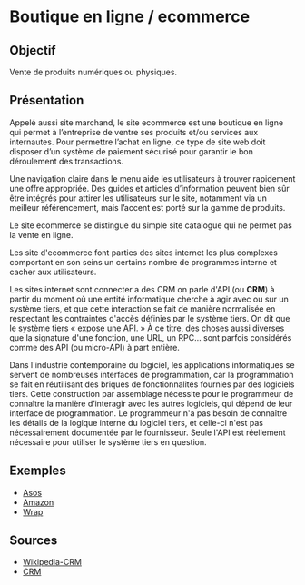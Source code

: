 # Boutique en ligne / ecommerce
## Objectif
Vente de produits numériques ou physiques.

## Présentation
Appelé aussi site marchand, le site ecommerce est une boutique en ligne qui permet à l’entreprise de ventre ses produits et/ou services aux internautes. Pour permettre l’achat en ligne, ce type de site web doit disposer d’un système de paiement sécurisé pour garantir le bon déroulement des transactions.

Une navigation claire dans le menu aide les utilisateurs à trouver rapidement une offre appropriée. Des guides et articles d’information peuvent bien sûr être intégrés pour attirer les utilisateurs sur le site, notamment via un meilleur référencement, mais l’accent est porté sur la gamme de produits.

Le site ecommerce se distingue du simple site catalogue qui ne permet pas la vente en ligne.

Les site d'ecommerce font parties des sites internet les plus complexes comportant en son seins un certains nombre de programmes interne et cacher aux utilisateurs.

Les sites internet sont connecter a des CRM
on parle d'API (ou **CRM**) à partir du moment où une entité informatique cherche à agir avec ou sur un système tiers, et que cette interaction se fait de manière normalisée en respectant les contraintes d'accès définies par le système tiers. On dit que le système tiers « expose une API. » À ce titre, des choses aussi diverses que la signature d'une fonction, une URL, un RPC… sont parfois considérés comme des API (ou micro-API) à part entière.

Dans l'industrie contemporaine du logiciel, les applications informatiques se servent de nombreuses interfaces de programmation, car la programmation se fait en réutilisant des briques de fonctionnalités fournies par des logiciels tiers. Cette construction par assemblage nécessite pour le programmeur de connaître la manière d’interagir avec les autres logiciels, qui dépend de leur interface de programmation. Le programmeur n'a pas besoin de connaître les détails de la logique interne du logiciel tiers, et celle-ci n'est pas nécessairement documentée par le fournisseur. Seule l'API est réellement nécessaire pour utiliser le système tiers en question. 

## Exemples
- [Asos](https://www.asos.com/fr)
- [Amazon](https://www.amazon.fr)
- [Wrap](https://www.wrapmagazine.com/shop)

## Sources
- [Wikipedia-CRM](https://fr.wikipedia.org/wiki/Interface_de_programmation)
- [CRM](https://fr.wikipedia.org/wiki/Interface_de_programmation)
